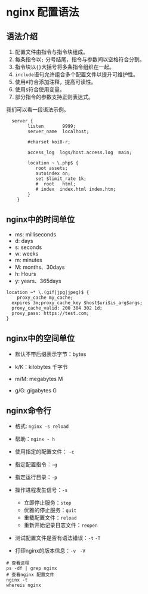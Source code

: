 # nginx 配置语法

## 语法介绍

1. 配置文件由指令与指令块组成。
2. 每条指令以`;` 分号结尾，指令与参数间以空格符合分割。
3. 指令块以`{}`大括号将多条指令组织在一起。
4. `include`语句允许组合多个配置文件以提升可维护性。
5. 使用`#`符合添加注释，提高可读性。
6. 使用`$`符合使用变量。
7. 部分指令的参数支持正则表达式。

我们可以看一段语法示例。

```nginx
  server {
        listen       9999;
        server_name  localhost;

        #charset koi8-r;

        access_log  logs/host.access.log  main;

        location ~ \.php$ {
           root assets;
           autoindex on;
           set $limit_rate 1k;
           #  root   html;
           # index  index.html index.htm;
        }
	}
```



## nginx中的时间单位

- ms: milliseconds
- d: days
- s: seconds
- w: weeks
- m: minutes
- M: months、30days
- h: Hours
- y: years、365days



```nginx
location ~* \.(gif|jpg|jpeg)$ {
	proxy_cache my_cache;
  expires 3m;proxy_cache_key $host$uri$is_arg$args;
  proxy_cache_valid: 200 304 302 1d;
  proxy_pass: https://test.com;
}
```



## nginx中的空间单位

- 默认不带后缀表示字节：bytes

- k/K：kilobytes 千字节
- m/M: megabytes M
- g/G: gigabytes G



## nginx命令行



- 格式: `nginx -s reload`
- 帮助：`nginx - h`
- 使用指定的配置文件： `-c`
- 指定配置指令：`-g`
- 指定运行目录：`-p`
- 操作进程发生信号：`-s`
  - 立即停止服务：`stop`
  - 优雅的停止服务：`quit`
  - 重载配置文件：`reload`
  - 重新开始记录日志文件：`reopen`

- 测试配置文件是否有语法错误：`-t` `-T`
- 打印nginx的版本信息：`-v` ` -V`



```shell
# 查看进程
ps -df | grep nginx
# 查看nginx 配置文件
nginx -t
whereis nginx
```



